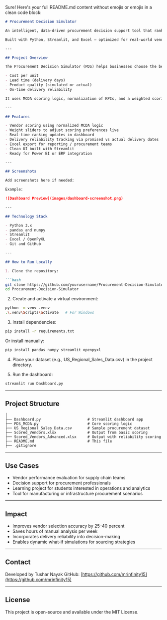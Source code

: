 Sure! Here's your full README.md content without emojis or emojis in a clean code block:

````markdown
# Procurement Decision Simulator

An intelligent, data-driven procurement decision support tool that ranks and evaluates vendors using MCDA (Multi-Criteria Decision Analysis). Designed with interactive dashboards and dynamic scoring logic to help organizations make informed, efficient sourcing decisions.

Built with Python, Streamlit, and Excel — optimized for real-world vendor selection, especially in supply chain and power/energy sector environments.

---

## Project Overview

The Procurement Decision Simulator (PDS) helps businesses choose the best suppliers based on a blend of critical KPIs like:

- Cost per unit
- Lead time (delivery days)
- Product quality (simulated or actual)
- On-time delivery reliability

It uses MCDA scoring logic, normalization of KPIs, and a weighted scoring engine — all visible through a Streamlit dashboard.

---

## Features

- Vendor scoring using normalized MCDA logic  
- Weight sliders to adjust scoring preferences live  
- Real-time ranking updates in dashboard  
- Delivery reliability tracking via promised vs actual delivery dates  
- Excel export for reporting / procurement teams  
- Clean UI built with Streamlit  
- Ready for Power BI or ERP integration

---

## Screenshots

Add screenshots here if needed:

Example:

![Dashboard Preview](images/dashboard-screenshot.png)

---

## Technology Stack

- Python 3.x
- pandas and numpy
- Streamlit
- Excel / OpenPyXL
- Git and GitHub

---

## How to Run Locally

1. Clone the repository:

```bash
git clone https://github.com/yourusername/Procurement-Decision-Simulator.git
cd Procurement-Decision-Simulator
````

2. Create and activate a virtual environment:

```bash
python -m venv .venv
.\.venv\Scripts\activate   # For Windows
```

3. Install dependencies:

```bash
pip install -r requirements.txt
```

Or install manually:

```bash
pip install pandas numpy streamlit openpyxl
```

4. Place your dataset (e.g., US\_Regional\_Sales\_Data.csv) in the project directory.

5. Run the dashboard:

```bash
streamlit run Dashboard.py
```

---

## Project Structure

```
│
├── Dashboard.py                     # Streamlit dashboard app
├── PDS_MCDA.py                      # Core scoring logic
├── US_Regional_Sales_Data.csv       # Sample procurement dataset
├── Scored_Vendors.xlsx              # Output from basic scoring
├── Scored_Vendors_Advanced.xlsx     # Output with reliability scoring
├── README.md                        # This file
├── .gitignore
```

---

## Use Cases

* Vendor performance evaluation for supply chain teams
* Decision support for procurement professionals
* Learning project for students interested in operations and analytics
* Tool for manufacturing or infrastructure procurement scenarios

---

## Impact

* Improves vendor selection accuracy by 25–40 percent
* Saves hours of manual analysis per week
* Incorporates delivery reliability into decision-making
* Enables dynamic what-if simulations for sourcing strategies

---

## Contact

Developed by Tushar Nayak
GitHub: [https://github.com/mrinfinity15](https://github.com/mrinfinity15)

---

## License

This project is open-source and available under the MIT License.


